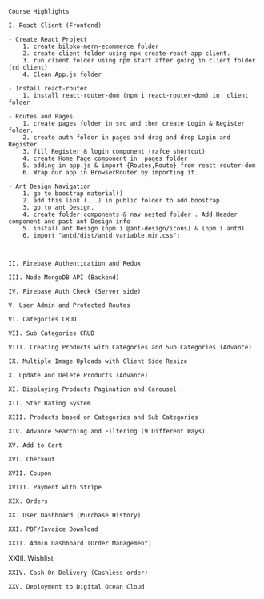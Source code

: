     Course Highlights

    I. React Client (Frontend)

    - Create React Project
        1. create biloko-mern-ecommerce folder
        2. create client folder using npx create-react-app client.
        3. run client folder using npm start after going in client folder (cd client)
        4. Clean App.js folder 

    - Install react-router
        1. install react-router-dom (npm i react-router-dom) in  client folder 

    - Routes and Pages
        1. create pages folder in src and then create Login & Register folder. 
        2. create auth folder in pages and drag and drop Login and Register
        3. fill Register & login component (rafce shortcut)
        4. create Home Page component in  pages folder
        5. adding in app.js & import {Routes,Route} from react-router-dom
        6. Wrap our app in BrowserRouter by importing it. 

    - Ant Design Navigation
        1. go to boostrap material()
        2. add this link (...) in public folder to add boostrap
        3. go to ant Design. 
        4. create folder components & nav nested folder . Add Header component and past ant Design info
        5. install ant Design (npm i @ant-design/icons) & (npm i antd)
        6. import "antd/dist/antd.variable.min.css";

      

    II. Firebase Authentication and Redux

    III. Node MongoDB API (Backend)

    IV. Firebase Auth Check (Server side)

    V. User Admin and Protected Routes

    VI. Categories CRUD

    VII. Sub Categories CRUD

    VIII. Creating Products with Categories and Sub Categories (Advance)

    IX. Multiple Image Uploads with Client Side Resize

    X. Update and Delete Products (Advance)

    XI. Displaying Products Pagination and Carousel

    XII. Star Rating System

    XIII. Products based on Categories and Sub Categories

    XIV. Advance Searching and Filtering (9 Different Ways)

    XV. Add to Cart

    XVI. Checkout

    XVII. Coupon

    XVIII. Payment with Stripe

    XIX. Orders

    XX. User Dashboard (Purchase History)

    XXI. PDF/Invoice Download

    XXII. Admin Dashboard (Order Management)

   XXIII. Wishlist

    XXIV. Cash On Delivery (Cashless order)

    XXV. Deployment to Digital Ocean Cloud